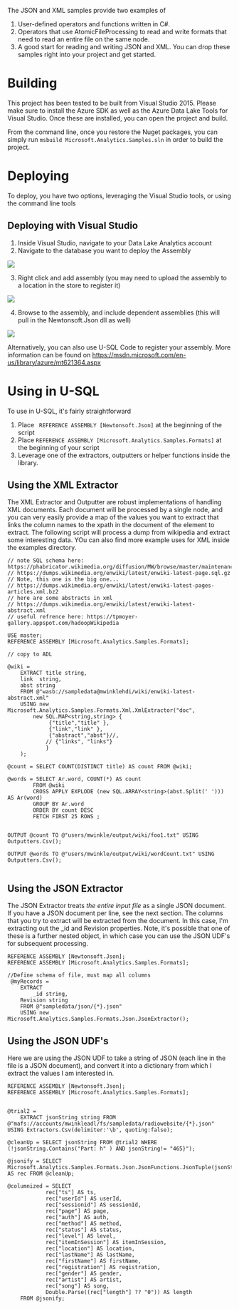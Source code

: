 The JSON and XML samples provide two examples of

1. User-defined operators and functions written in C#.
2. Operators that use AtomicFileProcessing to read and write formats that need to read an entire file on the same node.
3. A good start for reading and writing JSON and XML. You can drop these samples right into your project and get started.
 
# Building

This project has been tested to be built from Visual Studio 2015.  Please make sure to install the Azure SDK as well as the Azure Data Lake Tools for Visual Studio.  Once these are installed, you can open the project and build. 

From the command line, once you restore the Nuget packages, you can simply run `msbuild Microsoft.Analytics.Samples.sln` in order to build the project. 

# Deploying

To deploy, you have two options, leveraging the Visual Studio tools, or using the command line tools 

## Deploying with Visual Studio

1. Inside Visual Studio, navigate to your Data Lake Analytics account 
2. Navigate to the database you want to deploy the Assembly

![](md_media/navigate_to_database.png)

3. Right click and add assembly (you may need to upload the assembly to a location in the store to register it) 

![](md_media/register_assembly.png)

4. Browse to the assembly, and include dependent assemblies (this will pull in the Newtonsoft.Json dll as well) 

![](md_media/save_assembly.png) 

Alternatively, you can also use U-SQL Code to register your assembly. More information can be found on https://msdn.microsoft.com/en-us/library/azure/mt621364.aspx

# Using in U-SQL
To use in U-SQL, it's fairly straightforward

1. Place ` REFERENCE ASSEMBLY [Newtonsoft.Json]` at the beginning of the script
2. Place `REFERENCE ASSEMBLY [Microsoft.Analytics.Samples.Formats]` at the beginning of your script
3. Leverage one of the extractors, outputters or helper functions inside the library.  

## Using the XML Extractor

The XML Extractor and Outputter are robust implementations of handling XML documents.  Each document will be processed by a single node, and you can very easily provide a map of the values you want to extract that links the column names to the xpath in the document of the element to extract.  The following script will process a dump from wikipedia and extract some interesting data.  YOu can also find more example uses for XML inside the examples directory.


````
// note SQL schema here: https://phabricator.wikimedia.org/diffusion/MW/browse/master/maintenance/tables.SQL
// https://dumps.wikimedia.org/enwiki/latest/enwiki-latest-page.sql.gz
// Note, this one is the big one...
// https://dumps.wikimedia.org/enwiki/latest/enwiki-latest-pages-articles.xml.bz2 
// here are some abstracts in xml
// https://dumps.wikimedia.org/enwiki/latest/enwiki-latest-abstract.xml
// useful refrence here: https://tpmoyer-gallery.appspot.com/hadoopWikipedia 

USE master; 
REFERENCE ASSEMBLY [Microsoft.Analytics.Samples.Formats];

// copy to ADL 

@wiki = 
	EXTRACT title string, 
	link  string,
	abst string
	FROM @"wasb://sampledata@mwinklehdi/wiki/enwiki-latest-abstract.xml" 
	USING new Microsoft.Analytics.Samples.Formats.Xml.XmlExtractor("doc",
		new SQL.MAP<string,string> { 
			 {"title","title" },
			 {"link","link" },
			 {"abstract","abst"}//,
			// {"links", "links"}
			}
	);

@count = SELECT COUNT(DISTINCT title) AS count FROM @wiki; 

@words = SELECT Ar.word, COUNT(*) AS count 
		FROM @wiki
		CROSS APPLY EXPLODE (new SQL.ARRAY<string>(abst.Split(' '))) AS Ar(word)
		GROUP BY Ar.word
		ORDER BY count DESC 
		FETCH FIRST 25 ROWS ; 
		

OUTPUT @count TO @"users/mwinkle/output/wiki/foo1.txt" USING Outputters.Csv();

OUTPUT @words TO @"users/mwinkle/output/wiki/wordCount.txt" USING Outputters.Csv(); 
	

````


## Using the JSON Extractor

The JSON Extractor treats _the entire input file_ as a single JSON document.  If you have a JSON document per line, see the next section. The columns that you try to extract will be extracted from the document.  In this case, I'm extracting out the _id and Revision properties.  Note, it's possible that one of these is a further nested object, in which case you can use the JSON UDF's for subsequent processing. 



````
REFERENCE ASSEMBLY [Newtonsoft.Json];
REFERENCE ASSEMBLY [Microsoft.Analytics.Samples.Formats]; 

//Define schema of file, must map all columns
 @myRecords =
    EXTRACT
        _id string,
	Revision string 	
    FROM @"sampledata/json/{*}.json"
    USING new Microsoft.Analytics.Samples.Formats.Json.JsonExtractor();

````



## Using the JSON UDF's

Here we are using the JSON UDF to take a string of JSON (each line in the file is a JSON document), and convert it into a dictionary from which I extract the values I am interested in.

````
REFERENCE ASSEMBLY [Newtonsoft.Json];
REFERENCE ASSEMBLY [Microsoft.Analytics.Samples.Formats]; 
   

@trial2 = 
	EXTRACT jsonString string FROM @"mafs://accounts/mwinkleadl/fs/sampledata/radiowebsite/{*}.json" USING Extractors.Csv(delimiter:'\b', quoting:false);
	
@cleanUp = SELECT jsonString FROM @trial2 WHERE (!jsonString.Contains("Part: h" ) AND jsonString!= "465}");

@jsonify = SELECT Microsoft.Analytics.Samples.Formats.Json.JsonFunctions.JsonTuple(jsonString) AS rec FROM @cleanUp;

@columnized = SELECT 
			rec["ts"] AS ts,
			rec["userId"] AS userId,
			rec["sessionid"] AS sessionId,
			rec["page"] AS page,
			rec["auth"] AS auth,
			rec["method"] AS method, 
			rec["status"] AS status, 
			rec["level"] AS level,
			rec["itemInSession"] AS itemInSession,
			rec["location"] AS location,
			rec["lastName"] AS lastName,
			rec["firstName"] AS firstName,
			rec["registration"] AS registration,
			rec["gender"] AS gender,
			rec["artist"] AS artist,
			rec["song"] AS song, 
			Double.Parse((rec["length"] ?? "0")) AS length 
	FROM @jsonify; 

````
